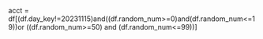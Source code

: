 acct = df[(df.day_key!=20231115)and((df.random_num>=0)and(df.random_num<=19))or ((df.random_num>=50) and (df.random_num<=99))]


